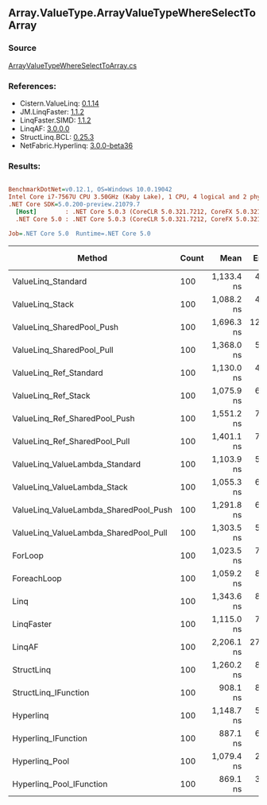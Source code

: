 ﻿## Array.ValueType.ArrayValueTypeWhereSelectToArray

### Source
[ArrayValueTypeWhereSelectToArray.cs](../LinqBenchmarks/Array/ValueType/ArrayValueTypeWhereSelectToArray.cs)

### References:
- Cistern.ValueLinq: [0.1.14](https://www.nuget.org/packages/Cistern.ValueLinq/0.1.14)
- JM.LinqFaster: [1.1.2](https://www.nuget.org/packages/JM.LinqFaster/1.1.2)
- LinqFaster.SIMD: [1.1.2](https://www.nuget.org/packages/LinqFaster.SIMD/1.0.3)
- LinqAF: [3.0.0.0](https://www.nuget.org/packages/LinqAF/3.0.0.0)
- StructLinq.BCL: [0.25.3](https://www.nuget.org/packages/StructLinq.BCL/0.25.3)
- NetFabric.Hyperlinq: [3.0.0-beta36](https://www.nuget.org/packages/NetFabric.Hyperlinq/3.0.0-beta36)

### Results:
``` ini

BenchmarkDotNet=v0.12.1, OS=Windows 10.0.19042
Intel Core i7-7567U CPU 3.50GHz (Kaby Lake), 1 CPU, 4 logical and 2 physical cores
.NET Core SDK=5.0.200-preview.21079.7
  [Host]        : .NET Core 5.0.3 (CoreCLR 5.0.321.7212, CoreFX 5.0.321.7212), X64 RyuJIT
  .NET Core 5.0 : .NET Core 5.0.3 (CoreCLR 5.0.321.7212, CoreFX 5.0.321.7212), X64 RyuJIT

Job=.NET Core 5.0  Runtime=.NET Core 5.0  

```
|                                Method | Count |       Mean |    Error |   StdDev | Ratio | RatioSD |  Gen 0 | Gen 1 | Gen 2 | Allocated |
|-------------------------------------- |------ |-----------:|---------:|---------:|------:|--------:|-------:|------:|------:|----------:|
|                    ValueLinq_Standard |   100 | 1,133.4 ns |  4.55 ns |  3.80 ns |  1.11 |    0.01 | 1.0433 |     - |     - |    2184 B |
|                       ValueLinq_Stack |   100 | 1,088.2 ns |  4.69 ns |  4.16 ns |  1.06 |    0.01 | 1.0433 |     - |     - |    2184 B |
|             ValueLinq_SharedPool_Push |   100 | 1,696.3 ns | 12.79 ns | 11.96 ns |  1.66 |    0.01 | 1.0433 |     - |     - |    2184 B |
|             ValueLinq_SharedPool_Pull |   100 | 1,368.0 ns |  5.63 ns |  5.26 ns |  1.34 |    0.01 | 1.0433 |     - |     - |    2184 B |
|                ValueLinq_Ref_Standard |   100 | 1,130.0 ns |  4.96 ns |  4.40 ns |  1.10 |    0.01 | 1.0433 |     - |     - |    2184 B |
|                   ValueLinq_Ref_Stack |   100 | 1,075.9 ns |  6.85 ns |  5.72 ns |  1.05 |    0.01 | 1.0433 |     - |     - |    2184 B |
|         ValueLinq_Ref_SharedPool_Push |   100 | 1,551.2 ns |  7.65 ns |  7.16 ns |  1.52 |    0.01 | 1.0433 |     - |     - |    2184 B |
|         ValueLinq_Ref_SharedPool_Pull |   100 | 1,401.1 ns |  7.96 ns |  7.06 ns |  1.37 |    0.01 | 1.0433 |     - |     - |    2184 B |
|        ValueLinq_ValueLambda_Standard |   100 | 1,103.9 ns |  5.48 ns |  4.86 ns |  1.08 |    0.01 | 1.0433 |     - |     - |    2184 B |
|           ValueLinq_ValueLambda_Stack |   100 | 1,055.3 ns |  6.52 ns |  5.44 ns |  1.03 |    0.01 | 1.0433 |     - |     - |    2184 B |
| ValueLinq_ValueLambda_SharedPool_Push |   100 | 1,291.8 ns |  6.08 ns |  5.69 ns |  1.26 |    0.01 | 1.0433 |     - |     - |    2184 B |
| ValueLinq_ValueLambda_SharedPool_Pull |   100 | 1,303.5 ns |  5.80 ns |  5.14 ns |  1.27 |    0.01 | 1.0433 |     - |     - |    2184 B |
|                               ForLoop |   100 | 1,023.5 ns |  7.32 ns |  6.49 ns |  1.00 |    0.00 | 3.4866 |     - |     - |    7296 B |
|                           ForeachLoop |   100 | 1,059.2 ns |  8.66 ns |  7.68 ns |  1.03 |    0.01 | 3.4866 |     - |     - |    7296 B |
|                                  Linq |   100 | 1,343.6 ns |  8.79 ns |  7.34 ns |  1.31 |    0.01 | 2.5082 |     - |     - |    5248 B |
|                            LinqFaster |   100 | 1,115.0 ns |  7.39 ns |  6.55 ns |  1.09 |    0.01 | 2.9659 |     - |     - |    6208 B |
|                                LinqAF |   100 | 2,206.1 ns | 27.35 ns | 24.24 ns |  2.16 |    0.03 | 3.4714 |     - |     - |    7264 B |
|                            StructLinq |   100 | 1,260.2 ns |  8.23 ns |  7.30 ns |  1.23 |    0.01 | 1.0891 |     - |     - |    2280 B |
|                  StructLinq_IFunction |   100 |   908.1 ns |  8.70 ns |  7.71 ns |  0.89 |    0.01 | 1.0433 |     - |     - |    2184 B |
|                             Hyperlinq |   100 | 1,148.7 ns |  5.87 ns |  5.20 ns |  1.12 |    0.01 | 1.0433 |     - |     - |    2184 B |
|                   Hyperlinq_IFunction |   100 |   887.1 ns |  6.46 ns |  6.04 ns |  0.87 |    0.01 | 1.0433 |     - |     - |    2184 B |
|                        Hyperlinq_Pool |   100 | 1,079.4 ns |  2.10 ns |  1.97 ns |  1.05 |    0.01 | 0.0267 |     - |     - |      56 B |
|              Hyperlinq_Pool_IFunction |   100 |   869.1 ns |  3.20 ns |  2.84 ns |  0.85 |    0.01 | 0.0267 |     - |     - |      56 B |
